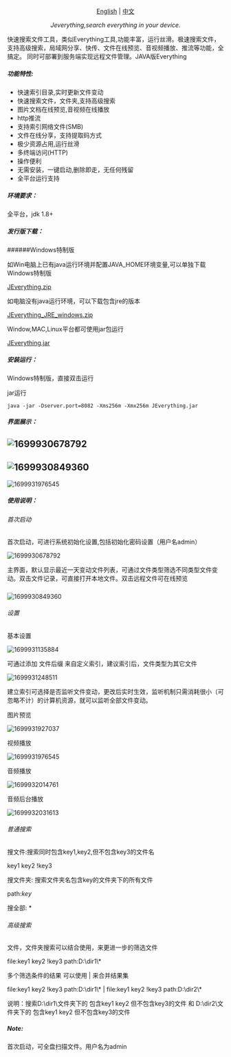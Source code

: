 <p align="center">
    <br> <a href="README-ZH.md">English</a>  | <a href="README-ZH.md">中文</a>
</p>
<p align="center">
    <em>Jeverything,search everything in your device.</em>
</p>


快速搜索文件工具，类似Everything工具,功能丰富，运行丝滑。极速搜索文件，支持高级搜索，局域网分享、快传、文件在线预览、音视频播放、推流等功能，全搞定。
同时可部署到服务端实现远程文件管理。JAVA版Everything

##### 功能特性:

- 快速索引目录,实时更新文件变动
- 快速搜索文件，文件夹,支持高级搜索
- 图片文档在线预览,音视频在线播放
- http推流
- 支持索引网络文件(SMB)
- 文件在线分享，支持提取码方式
- 极少资源占用,运行丝滑
- 多终端访问(HTTP)
- 操作便利
- 无需安装，一键启动,删除即走，无任何残留
- 全平台运行支持

##### 环境要求：

全平台，jdk 1.8+

##### 发行版下载：

######Windows特制版

如Win电脑上已有java运行环境并配置JAVA_HOME环境变量,可以单独下载Windows特制版

[JEverything.zip](https://github.com/leo6g/Jeverything/releases)

如电脑没有java运行环境，可以下载包含jre的版本

[JEverything_JRE_windows.zip](https://github.com/leo6g/Jeverything/releases)

Window,MAC,Linux平台都可使用jar包运行

[JEverything.jar](https://github.com/leo6g/Jeverything/releases)

##### 安装运行：

Windows特制版，直接双击运行

jar运行

```
java -jar -Dserver.port=8082 -Xms256m -Xmx256m JEverything.jar
```



##### 界面展示：

![1699930678792](https://github.com/leo6g/Jeverything/blob/master/README.assets/1699930678792.png)
---------------
![1699930849360](https://github.com/leo6g/Jeverything/blob/master/README.assets/1699930849360.png)
---------------
![1699931976545](https://github.com/leo6g/Jeverything/blob/master/README.assets/1699931976545.png)

##### 使用说明：

###### 首次启动

首次启动，可进行系统初始化设置,包括初始化密码设置（用户名admin）

![1699930678792](https://github.com/leo6g/Jeverything/blob/master/README.assets/1699930678792.png)

主界面，默认显示最近一天变动文件列表，可通过文件类型筛选不同类型文件变动。双击文件记录，可直接打开本地文件。双击远程文件可在线预览


##### 

![1699930849360](https://github.com/leo6g/Jeverything/blob/master/README.assets/1699930849360.png)



###### 设置

基本设置

![1699931135884](https://github.com/leo6g/Jeverything/blob/master/README.assets/1699931135884.png)

可通过添加 文件后缀 来自定义索引，建议索引后，文件类型为其它文件

![1699931248511](https://github.com/leo6g/Jeverything/blob/master/README.assets/1699931248511.png)

建立索引可选择是否监听文件变动，更改后实时生效，监听机制只需消耗很小（可忽略不计）的计算机资源，就可以监听全部文件变动。

图片预览

![1699931927037](https://github.com/leo6g/Jeverything/blob/master/README.assets/1699931927037.png)

视频播放

![1699931976545](https://github.com/leo6g/Jeverything/blob/master/README.assets/1699931976545.png)

音频播放

![1699932014761](https://github.com/leo6g/Jeverything/blob/master/README.assets/1699932014761.png)

音频后台播放

![1699932031613](https://github.com/leo6g/Jeverything/blob/master/README.assets/1699932031613.png)



###### 普通搜索

搜文件:搜索同时包含key1,key2,但不包含key3的文件名

key1 key2 !key3  

搜文件夹: 搜索文件夹名包含key的文件夹下的所有文件

path:*key*  

搜全部: * 

###### 高级搜索

文件，文件夹搜索可以结合使用，来更进一步的筛选文件

file:key1 key2 !key3 path:D:\dir1\\*



多个筛选条件的结果  可以使用 | 来合并结果集

file:key1 key2 !key3 path:D:\dir1\\* | file:key1 key2 !key3 path:D:\dir2\\* 

说明：搜索D:\dir1\文件夹下的 包含key1 key2 但不包含key3的文件 和 D:\dir2\文件夹下的 包含key1 key2 但不包含key3的文件

##### Note:
首次启动，可全盘扫描文件。用户名为admin



